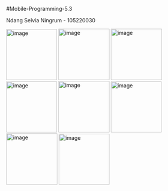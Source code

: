 #Mobile-Programming-5.3

Ndang Selvia Ningrum - 105220030

<img width="135" alt="image" src="https://github.com/nslv8/Mobile-Programming-5.3/assets/101075703/00c56645-5d1f-4ac6-8520-22980148b4b2">
<img width="136" alt="image" src="https://github.com/nslv8/Mobile-Programming-5.3/assets/101075703/999651ee-9f0c-465e-9e83-293c505871d9">
<img width="136" alt="image" src="https://github.com/nslv8/Mobile-Programming-5.3/assets/101075703/9b321143-4e11-480f-8c27-7d91e8f21b6c">
<img width="135" alt="image" src="https://github.com/nslv8/Mobile-Programming-5.3/assets/101075703/ed1b18c4-a3bb-4907-a6de-f51033374db1">
<img width="136" alt="image" src="https://github.com/nslv8/Mobile-Programming-5.3/assets/101075703/1aba2500-3d94-4e93-945c-f5081c69ae17">
<img width="135" alt="image" src="https://github.com/nslv8/Mobile-Programming-5.3/assets/101075703/14249232-d673-43b2-8766-6efc0ad9c731">
<img width="136" alt="image" src="https://github.com/nslv8/Mobile-Programming-5.3/assets/101075703/b6a5b61d-98c8-4395-9783-1f2c4231b015">
<img width="135" alt="image" src="https://github.com/nslv8/Mobile-Programming-5.3/assets/101075703/f190439d-0819-4bee-9712-ada0e68a31e0">
